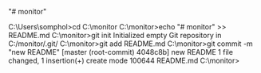 "# monitor" 

C:\Users\somphol>cd C:\monitor
C:\monitor>echo "# monitor" >> README.md
C:\monitor>git init
Initialized empty Git repository in C:/monitor/.git/
C:\monitor>git add README.md
C:\monitor>git commit -m "new README"
[master (root-commit) 4048c8b] new README
 1 file changed, 1 insertion(+)
 create mode 100644 README.md
C:\monitor>
